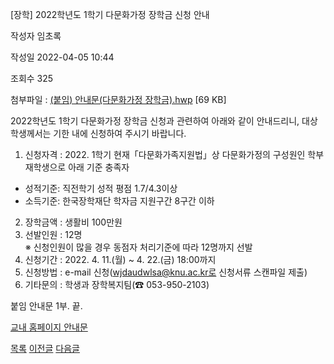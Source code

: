



[장학] 2022학년도 1학기 다문화가정 장학금 신청 안내





작성자
임초록


작성일
2022-04-05 10:44


조회수
325


첨부파일 : [(붙임) 안내문(다문화가정 장학금).hwp](https://computer.knu.ac.kr/pack/bbs/down.php?f_name=Q0dUVllEX1ZeVXBKdBYQbktTVQ==&o_name=(붙임)안내문(다문화가정장학금).hwp&tbl=Site_BBS_25) [69 KB]


﻿2022학년도 1학기 다문화가정 장학금 신청과 관련하여 아래와 같이 안내드리니, 대상 학생께서는 기한 내에 신청하여 주시기 바랍니다.  


  
  
1. 신청자격 : 2022. 1학기 현재「다문화가족지원법」상 다문화가정의 구성원인 학부 재학생으로 아래 기준 충족자  
- 성적기준: 직전학기 성적 평점 1.7/4.3이상  
- 소득기준: 한국장학재단 학자금 지원구간 8구간 이하  
2. 장학금액 : 생활비 100만원  
3. 선발인원 : 12명  
※ 신청인원이 많을 경우 동점자 처리기준에 따라 12명까지 선발  
4. 신청기간 : 2022. 4. 11.(월) ~ 4. 22.(금) 18:00까지  
5. 신청방법 : e-mail 신청(wjdaudwlsa@knu.ac.kr로 신청서류 스캔파일 제출)  
6. 기타문의 : 학생과 장학복지팀(☎ 053-950-2103)  
  
붙임 안내문 1부. 끝.

  


[교내 홈페이지 안내문](https://knu.ac.kr/wbbs/wbbs/bbs/btin/viewBtin.action?bbs_cde=1&btin.bbs_cde=1&btin.doc_no=1325956&btin.appl_no=000000&btin.page=1&btin.search_type=&btin.search_text=&popupDeco=false&btin.note_div=row&menu_idx=67)







[목록](https://computer.knu.ac.kr/06_sub/02_sub.html?key=&keyfield=&category=&page=1&bbs_code=Site_BBS_25)
[이전글](https://computer.knu.ac.kr/06_sub/02_sub.html?bbs_cmd=view&page=1&key=&keyfield=&category=&no=3736&bbs_code=Site_BBS_25)
[다음글](https://computer.knu.ac.kr/06_sub/02_sub.html?bbs_cmd=view&page=1&key=&keyfield=&category=&no=3738&bbs_code=Site_BBS_25)




